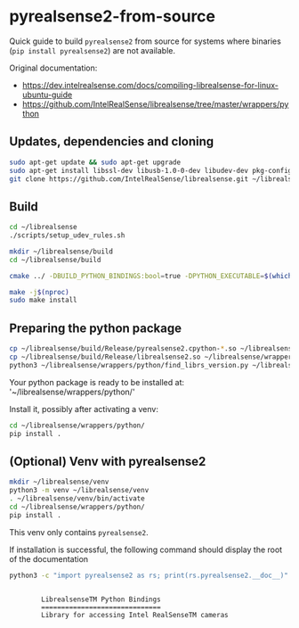 # pyrealsense2-from-source

Quick guide to build `pyrealsense2` from source for systems where binaries (`pip install pyrealsense2`) are not available.

Original documentation:
- https://dev.intelrealsense.com/docs/compiling-librealsense-for-linux-ubuntu-guide
- https://github.com/IntelRealSense/librealsense/tree/master/wrappers/python

## Updates, dependencies and cloning

```bash
sudo apt-get update && sudo apt-get upgrade
sudo apt-get install libssl-dev libusb-1.0-0-dev libudev-dev pkg-config libgtk-3-dev git wget cmake build-essential python3 python3-dev  libglfw3-dev libgl1-mesa-dev libglu1-mesa-dev python3-pybind11 at
git clone https://github.com/IntelRealSense/librealsense.git ~/librealsense
```

## Build

```bash
cd ~/librealsense 
./scripts/setup_udev_rules.sh

mkdir ~/librealsense/build 
cd ~/librealsense/build

cmake ../ -DBUILD_PYTHON_BINDINGS:bool=true -DPYTHON_EXECUTABLE=$(which python3)

make -j$(nproc)
sudo make install
```

## Preparing the python package

```bash
cp ~/librealsense/build/Release/pyrealsense2.cpython-*.so ~/librealsense/wrappers/python/pyrealsense2/
cp ~/librealsense/build/Release/librealsense2.so ~/librealsense/wrappers/python/pyrealsense2/
python3 ~/librealsense/wrappers/python/find_librs_version.py ~/librealsense/ ~/librealsense/wrappers/python/pyrealsense2/
```

Your python package is ready to be installed at: '~/librealsense/wrappers/python/'

Install it, possibly after activating a venv:
```bash
cd ~/librealsense/wrappers/python/
pip install .
```

## (Optional) Venv with pyrealsense2

```bash
mkdir ~/librealsense/venv
python3 -m venv ~/librealsense/venv
. ~/librealsense/venv/bin/activate
cd ~/librealsense/wrappers/python/
pip install .
```

This venv only contains `pyrealsense2`.

If installation is successful, the following command should display the root of the documentation

```bash
python3 -c "import pyrealsense2 as rs; print(rs.pyrealsense2.__doc__)"
```
```

        LibrealsenseTM Python Bindings
        ==============================
        Library for accessing Intel RealSenseTM cameras
```
